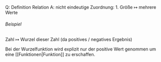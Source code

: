 Q: Definition Relation
A: nicht eindeutige Zuordnung: 1. Größe $\longmapsto$ mehrere Werte
<!--ID: 1757486539409-->

###### Beispiel

Zahl $\longmapsto$ Wurzel dieser Zahl (da positives / negatives Ergebnis)

Bei der Wurzelfunktion wird explizit nur der positive Wert genommen um eine [[Funktionen|Funktion]] zu erschaffen.